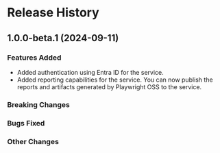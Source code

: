 # Release History

## 1.0.0-beta.1 (2024-09-11)

### Features Added

- Added authentication using Entra ID for the service.
- Added reporting capabilities for the service. You can now publish the reports and artifacts generated by Playwright OSS to the service.

### Breaking Changes
### Bugs Fixed
### Other Changes